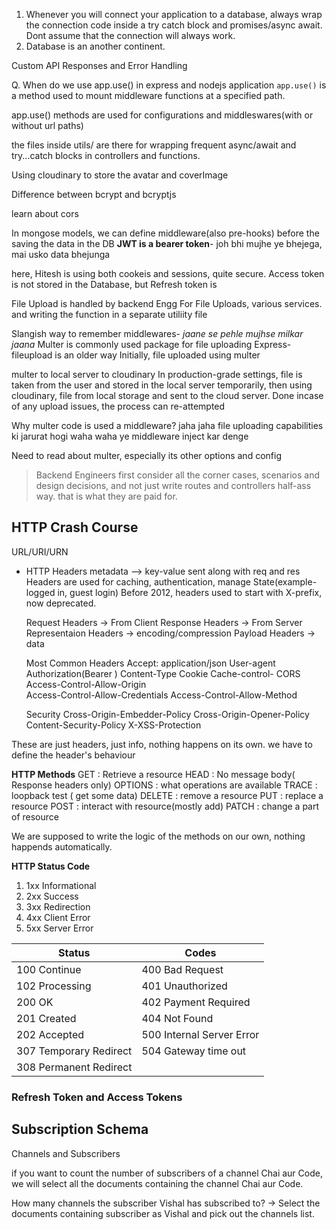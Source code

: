1. Whenever you will connect your application to a database, always wrap the connection code inside a try catch block and promises/async await. Dont assume that the connection will always work.
2. Database is an another continent.


Custom API Responses and Error Handling

Q. When do we use app.use() in express and nodejs application
`app.use()` is a method used to mount middleware functions at a specified path.

app.use() methods are used for configurations and middleswares(with or without url paths)

the files inside utils/ are there for wrapping frequent async/await and try...catch blocks in controllers and functions.

Using cloudinary to store the avatar and coverImage

Difference between bcrypt and  bcryptjs

learn about cors

In mongose models, we can define middleware(also pre-hooks) before the saving the data in the DB
**JWT is a bearer token**- joh bhi mujhe ye bhejega, mai usko data bhejunga

here, Hitesh is using both cookeis and sessions, quite secure.
Access token is not stored in the Database, but Refresh token is

File Upload is handled by backend Engg
For File Uploads, various services. and writing the function in a separate utiliity file

Slangish way to remember middlewares- *jaane se pehle mujhse milkar jaana*
Multer is commonly used package for file uploading 
Express-fileupload is an older way 
Initially, file uploaded using multer

multer to local server to cloudinary
In production-grade settings, file is taken from the user and stored in the local server temporarily, then using cloudinary, file from local storage and sent to the cloud server.
Done incase of any upload issues, the process can re-attempted

Why multer code is used a middleware?
jaha jaha file uploading capabilities ki jarurat hogi waha waha ye middleware inject kar denge

Need to read about multer, especially its other options and config

> Backend Engineers first consider all the corner cases, scenarios and design decisions, and not just write routes and controllers half-ass way.  that is what they are paid for.

## HTTP Crash Course
URL/URI/URN
- HTTP Headers
	metadata --> key-value sent along with req and res
	Headers are used for caching, authentication, manage State(example-logged in, guest login)
	Before 2012, headers used to start with X-prefix, now deprecated.

	Request Headers -> From Client
	Response Headers -> From Server
	Representaion Headers -> encoding/compression
	Payload Headers -> data

	Most Common Headers
		Accept: application/json
		User-agent
		Authorization(Bearer     )
		Content-Type
		Cookie
		Cache-control- 
   CORS
	   Access-Control-Allow-Origin		
	   Access-Control-Allow-Credentials
	   Access-Control-Allow-Method
	   
	Security
	    Cross-Origin-Embedder-Policy
		Cross-Origin-Opener-Policy
		Content-Security-Policy
		X-XSS-Protection

These are just headers, just info, nothing happens on its own. we have to define the header's behaviour

**HTTP Methods**
GET : Retrieve a resource
HEAD : No message body( Response headers only)
OPTIONS : what operations are available
TRACE : loopback test ( get some data)
DELETE : remove a resource
PUT : replace a resource
POST : interact with resource(mostly add)
PATCH : change a part of resource

We are supposed to write the logic of the methods on our own, nothing happends automatically.

**HTTP Status Code**
1. 1xx Informational
2. 2xx Success
3. 3xx Redirection
4. 4xx Client Error
5. 5xx Server Error

| Status                 | Codes                     |
| ---------------------- | ------------------------- |
| 100 Continue           | 400 Bad Request           |
| 102 Processing         | 401 Unauthorized          |
| 200 OK                 | 402 Payment Required      |
| 201 Created            | 404 Not Found             |
| 202 Accepted           | 500 Internal Server Error |
| 307 Temporary Redirect | 504 Gateway time out      |
| 308 Permanent Redirect |                           |

### Refresh Token and Access Tokens



## Subscription Schema
Channels and Subscribers

if you want to count the number of subscribers of a channel Chai aur Code, we will select all the documents containing the channel Chai aur Code.

How many channels the subscriber Vishal has subscribed to?
-> Select the documents containing subscriber as Vishal and pick out the channels list. 